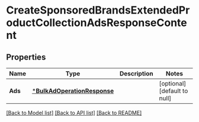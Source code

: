 # CreateSponsoredBrandsExtendedProductCollectionAdsResponseContent

## Properties
Name | Type | Description | Notes
------------ | ------------- | ------------- | -------------
**Ads** | [***BulkAdOperationResponse**](BulkAdOperationResponse.md) |  | [optional] [default to null]

[[Back to Model list]](../README.md#documentation-for-models) [[Back to API list]](../README.md#documentation-for-api-endpoints) [[Back to README]](../README.md)

